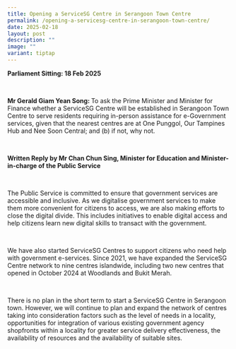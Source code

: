 ```yaml
---
title: Opening a ServiceSG Centre in Serangoon Town Centre
permalink: /opening-a-servicesg-centre-in-serangoon-town-centre/
date: 2025-02-18
layout: post
description: ""
image: ""
variant: tiptap
---
```

<p><strong>Parliament Sitting: 18 Feb 2025</strong>
</p>
<p><strong>&nbsp;</strong>
</p>
<p><strong>Mr Gerald Giam Yean Song: </strong>To ask the Prime Minister and
Minister for Finance whether a ServiceSG Centre will be established in
Serangoon Town Centre to serve residents requiring in-person assistance
for e-Government services, given that the nearest centres are at One Punggol,
Our Tampines Hub and Nee Soon Central; and (b) if not, why not.<strong>&nbsp;</strong>
</p>
<p><strong>&nbsp;</strong>
</p>
<p><strong>Written Reply by Mr Chan Chun Sing, Minister for Education and Minister-in-charge of the Public Service</strong>
</p>
<p>&nbsp;</p>
<p>The Public Service is committed to ensure that government services are
accessible and inclusive. As we digitalise government services to make
them more convenient for citizens to access, we are also making efforts
to close the digital divide. This includes initiatives to enable digital
access and help citizens learn new digital skills to transact with the
government.</p>
<p>&nbsp;</p>
<p>We have also started ServiceSG Centres to support citizens who need help
with government e-services. Since 2021, we have expanded the ServiceSG
Centre network to nine centres islandwide, including two new centres that
opened in October 2024 at Woodlands and Bukit Merah. &nbsp;</p>
<p>&nbsp;</p>
<p>There is no plan in the short term to start a ServiceSG Centre in Serangoon
town. However, we will continue to plan and expand the network of centres
taking into consideration factors such as the level of needs in a locality,
opportunities for integration of various existing government agency shopfronts
within a locality for greater service delivery effectiveness, the availability
of resources and the availability of suitable sites.</p>